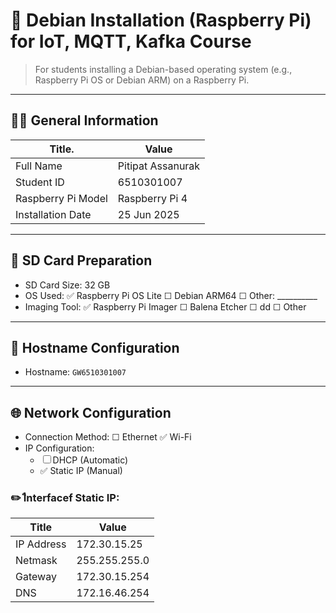 # 🍓 Debian Installation (Raspberry Pi) for IoT, MQTT, Kafka Course

> For students installing a Debian-based operating system (e.g., Raspberry Pi OS or Debian ARM) on a Raspberry Pi.

---

## 🧑‍🎓 General Information

| Title.               | Value                                               |
| -------------------- | --------------------------------------------------- |
| Full Name            | Pitipat Assanurak|
| Student ID           | 6510301007 |
| Raspberry Pi Model   | Raspberry Pi 4 |
| Installation Date    | 25 Jun 2025 |


---

## 💾 SD Card Preparation

- SD Card Size: 32 GB
- OS Used: ✅ Raspberry Pi OS Lite ☐ Debian ARM64 ☐ Other: __________
- Imaging Tool: ✅ Raspberry Pi Imager ☐ Balena Etcher ☐ dd ☐ Other

---

## 📛 Hostname Configuration

- Hostname: `GW6510301007`

---

## 🌐 Network Configuration

- Connection Method: ☐ Ethernet ✅ Wi-Fi
- IP Configuration:
  - ☐ DHCP (Automatic)
  - ✅ Static IP (Manual)

### ✏️ Iืnterfacef Static IP:

| Title        | Value                                               |
| ------------ | --------------------------------------------------- |
| IP Address   | 172.30.15.25 |
| Netmask      | 255.255.255.0 |
| Gateway      | 172.30.15.254 |
| DNS          | 172.16.46.254 |

